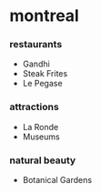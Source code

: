 # montreal

### restaurants

- Gandhi
- Steak Frites
- Le Pegase

### attractions

- La Ronde
- Museums

### natural beauty

- Botanical Gardens
